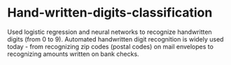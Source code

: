 # Hand-written-digits-classification
Used logistic regression and neural networks to
recognize handwritten digits (from 0 to 9). Automated handwritten digit
recognition is widely used today - from recognizing zip codes (postal codes)
on mail envelopes to recognizing amounts written on bank checks.
